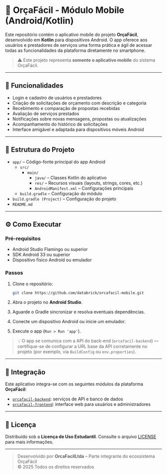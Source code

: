# 📱 OrçaFácil - Módulo Mobile (Android/Kotlin)

Este repositório contém o aplicativo mobile do projeto **OrçaFácil**, desenvolvido em **Kotlin** para dispositivos Android. O app oferece aos usuários e prestadores de serviços uma forma prática e ágil de acessar todas as funcionalidades da plataforma diretamente no smartphone.

> ⚠️ Este projeto representa **somente o aplicativo mobile** do sistema OrçaFácil.

---

## 🧭 Funcionalidades

- Login e cadastro de usuários e prestadores
- Criação de solicitações de orçamento com descrição e categoria
- Recebimento e comparação de propostas recebidas
- Avaliação de serviços prestados
- Notificações sobre novas mensagens, propostas ou atualizações
- Acompanhamento do histórico de solicitações
- Interface amigável e adaptada para dispositivos móveis Android

---

## 📂 Estrutura do Projeto

- `app/` – Código-fonte principal do app Android
  - `src/`
    - `main/`
      - `java/` – Classes Kotlin do aplicativo
      - `res/` – Recursos visuais (layouts, strings, cores, etc.)
      - `AndroidManifest.xml` – Configurações principais
  - `build.gradle` – Configuração do módulo
- `build.gradle (Project)` – Configuração do projeto
- `README.md`

---

## ⚙️ Como Executar

### Pré-requisitos

- Android Studio Flamingo ou superior
- SDK Android 33 ou superior
- Dispositivo físico Android ou emulador

### Passos

1. Clone o repositório:

   ```bash
   git clone https://github.com/databrick/orcafacil-mobile.git
   ```

2. Abra o projeto no **Android Studio**.

3. Aguarde o Gradle sincronizar e resolva eventuais dependências.

4. Conecte um dispositivo Android ou inicie um emulador.

5. Execute o app (`Run > Run 'app'`).

> 💡 O app se comunica com a API do back-end (`orcafacil-backend`) — certifique-se de configurar a URL base da API corretamente no projeto (por exemplo, via `BuildConfig` ou `env.properties`).

---

## 🔗 Integração

Este aplicativo integra-se com os seguintes módulos da plataforma **OrçaFácil**:

- [`orcafacil-backend`](https://github.com/databrick/orcafacil-backend): serviços de API e banco de dados
- [`orcafacil-frontend`](https://github.com/databrick/orcafacil-frontend): interface web para usuários e administradores

---

## 📄 Licença

Distribuído sob a **Licença de Uso Estudantil**. Consulte o arquivo [LICENSE](./LICENSE) para mais informações.

---

> Desenvolvido por **OrcaFacilLtda** – Parte integrante do ecossistema OrçaFácil  
> © 2025 Todos os direitos reservados

